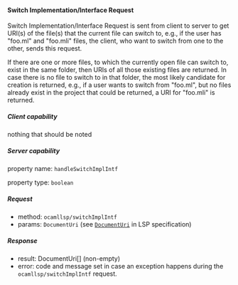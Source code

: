 #### Switch Implementation/Interface Request

Switch Implementation/Interface Request is sent from client to server  to get
URI(s) of the file(s) that the current file can switch to, e.g.,  if the user
has "foo.ml" and "foo.mli" files, the client, who want to  switch from one to
the other, sends this request.

If there are one or more files, to which the currently open file can  switch to,
exist in the same folder, then URIs of all those existing  files are returned.
In case there is no file to switch to in that folder,  the most likely candidate
for creation is returned, e.g., if a user wants  to switch from "foo.ml", but no
files already exist in the project that  could be returned, a URI for "foo.mli"
is returned.

##### Client capability

nothing that should be noted

##### Server capability

property name: `handleSwitchImplIntf`

property type: `boolean`

##### Request

- method: `ocamllsp/switchImplIntf`
- params: `DocumentUri` (see [`DocumentUri`](https://microsoft.github.io/language-server-protocol/specifications/specification-current/#uri) in LSP specification)

##### Response

- result: DocumentUri[] (non-empty)
- error: code and message set in case an exception happens during the `ocamllsp/switchImplIntf` request.


